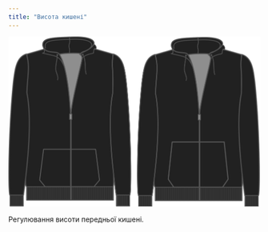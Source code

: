 ```yaml
---
title: "Висота кишені"
---
```


![Висота кишені](./pocketheight.svg)

Регулювання висоти передньої кишені.





